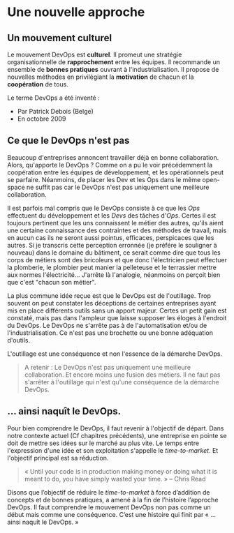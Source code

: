 # Une nouvelle approche

## Un mouvement culturel
Le mouvement DevOps est **culturel**.
Il promeut une stratégie organisationnelle de **rapprochement** entre les équipes.
Il recommande un ensemble de **bonnes pratiques** ouvrant à l'industrialisation.
Il propose de nouvelles méthodes en privilégiant la **motivation** de chacun et la **coopération** de tous.

Le terme DevOps a été inventé :
- Par Patrick Debois (Belge)
- En octobre 2009

## Ce que le DevOps n'est pas
Beaucoup d'entreprises annoncent travailler déjà en bonne collaboration. Alors, qu'apporte le DevOps ? Comme on a pu le voir précédemment la coopération entre les équipes de développement, et les opérationnels peut se parfaire.
Néanmoins, de placer les Dev et les Ops dans le même open-space ne suffit pas car le DevOps n'est pas uniquement une meilleure collaboration.

Il est parfois mal compris que le DevOps consiste à ce que les _Ops_ effectuent du développement et les _Devs_ des tâches d'_Ops_. Certes il est toujours pertinent que les uns connaissent le métier des autres, qu'ils aient une certaine connaissance des contraintes et des méthodes de travail, mais en aucun cas ils ne seront aussi pointus, efficaces, perspicaces que les autres.
Si je transcris cette perception erronnée (je préfére le souligner à nouveau) dans le domaine du bâtiment, ce serait comme dire que tous les corps de métiers sont des bricoleurs et que donc l'électricien peut effectuer la plomberie, le plombier peut manier la pelleteuse et le terrassier mettre aux normes l'électricité... J'arrête là l'analogie, néanmoins on perçoit bien que c'est "chacun son métier".

La plus commune idée reçue est que le DevOps est de l'outillage.
Trop souvent on peut constater les déceptions de certaines entreprises ayant mis en place différents outils sans un apport majeur. Certes un petit gain est constaté, mais pas dans l'ampleur que laisse supposer les éloges à l'endroit du DevOps.
Le DevOps ne s'arrête pas à de l'automatisation et/ou de l'industrialisation. Ce n'est pas une brochette ou une bonne adéquation d'outils.

L'outillage est une conséquence et non l'essence de la démarche DevOps.


> A retenir :
> Le DevOps n'est pas uniquement une meilleure collaboration. Et encore moins une fusion des métiers.
> Il ne faut pas s'arrêter à l'outillage qui n'est qu'une conséquence de la démarche DevOps.


## … ainsi naquît le DevOps.
Pour bien comprendre le DevOps, il faut revenir à l'objectif de départ. Dans notre contexte actuel (Cf chapitres précédents), une entreprise en pointe se doit de mettre ses idées sur le marché au plus vite.
Le temps entre l'expression d'une idée et son exploitation s'appelle le _time-to-market_. Et l'objectif principal est sa réduction.

> « Until your code is in production making money or doing what it is meant to do, you have simply wasted your time. » – Chris Read

Disons que l’objectif de réduire le _time-to-market_ à force d’addition de concepts et de bonnes pratiques, a amené à la fin de l’histoire l’approche DevOps.
Il faut comprendre le mouvement DevOps non pas comme un début mais comme une conséquence. C’est une histoire qui finit par « … ainsi naquît le DevOps. »


